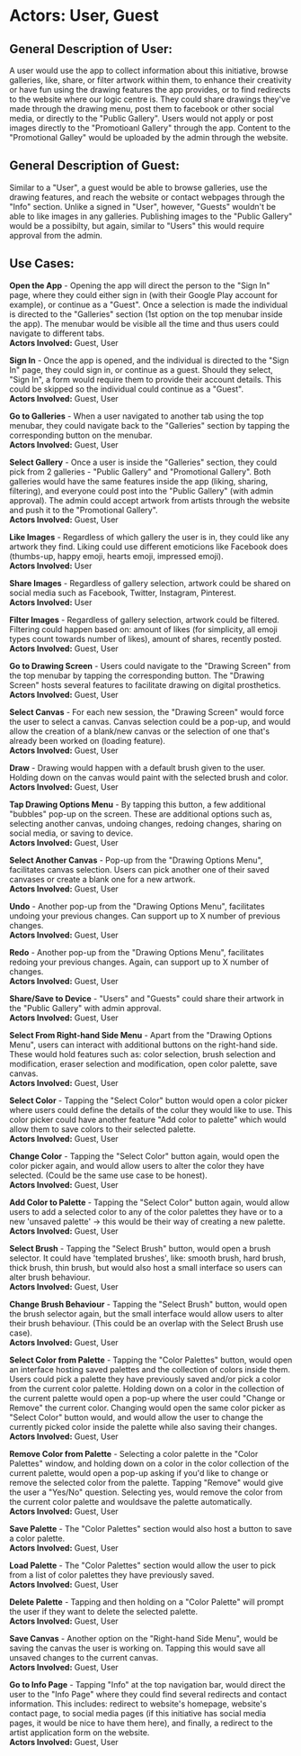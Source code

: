 # Actors: User, Guest

## General Description of User:
A user would use the app to collect information about this initiative, browse galleries, like, share, or filter artwork within them, to enhance their creativity or have fun using the drawing features the app provides,
or to find redirects to the website where our logic centre is. They could share drawings they've made through the drawing menu, post them to facebook or other social media, or directly to the "Public Gallery".
Users would not apply or post images directly to the "Promotioanl Gallery" through the app. Content to the "Promotional Galley" would be uploaded by the admin through the website.

## General Description of Guest:
Similar to a "User", a guest would be able to browse galleries, use the drawing features, and reach the website or contact webpages through the "Info" section. Unlike a signed in "User", however, "Guests"
wouldn't be able to like images in any galleries. Publishing images to the "Public Gallery" would be a possibilty, but again, similar to "Users" this would require approval from the admin.

## Use Cases:
****Open the App**** - Opening the app will direct the person to the "Sign In" page, where they could either sign in (with their Google Play account for example), or continue as a "Guest".
Once a selection is made the individual is directed to the "Galleries" section (1st option on the top menubar inside the app). The menubar would be visible all the time and thus users could navigate to different tabs.  
****Actors Involved:**** Guest, User

****Sign In**** - Once the app is opened, and the individual is directed to the "Sign In" page, they could sign in, or continue as a guest. Should they select, "Sign In", a form would require them to provide their
account details. This could be skipped so the individual could continue as a "Guest".  
****Actors Involved:**** Guest, User

****Go to Galleries**** - When a user navigated to another tab using the top menubar, they could navigate back to the "Galleries" section by tapping the corresponding button on the menubar.  
****Actors Involved:**** Guest, User

****Select Gallery**** - Once a user is inside the "Galleries" section, they could pick from 2 galleries - "Public Gallery" and "Promotional Gallery". Both galleries would have the same features inside the app
(liking, sharing, filtering), and everyone could post into the "Public Gallery" (with admin approval). The admin could accept artwork from artists through the website and push it to the "Promotional Gallery".  
****Actors Involved:**** Guest, User

****Like Images**** - Regardless of which gallery the user is in, they could like any artwork they find. Liking could use different emoticions like Facebook does (thumbs-up, happy emoji, hearts emoji, impressed emoji).  
****Actors Involved:**** User

****Share Images**** - Regardless of gallery selection, artwork could be shared on social media such as Facebook, Twitter, Instagram, Pinterest.  
****Actors Involved:**** User

****Filter Images**** - Regardless of gallery selection, artwork could be filtered. Filtering could happen based on: amount of likes (for simplicity, all emoji types count towards number of likes), amount of shares,
recently posted.  
****Actors Involved:**** Guest, User

****Go to Drawing Screen**** - Users could navigate to the "Drawing Screen" from the top menubar by tapping the corresponding button. The "Drawing Screen" hosts several features to facilitate drawing on digital prosthetics.  
****Actors Involved:**** Guest, User

****Select Canvas**** - For each new session, the "Drawing Screen" would force the user to select a canvas. Canvas selection could be a pop-up, and would allow the creation of a blank/new canvas or the selection of one that's
already been worked on (loading feature).  
****Actors Involved:**** Guest, User

****Draw**** - Drawing would happen with a default brush given to the user. Holding down on the canvas would paint with the selected brush and color.  
****Actors Involved:**** Guest, User

****Tap Drawing Options Menu**** - By tapping this button, a few additional "bubbles" pop-up on the screen. These are additional options such as, selecting another canvas, undoing changes, redoing changes, sharing on
social media, or saving to device.  
****Actors Involved:**** Guest, User

****Select Another Canvas**** - Pop-up from the "Drawing Options Menu", facilitates canvas selection. Users can pick another one of their saved canvases or create a blank one for a new artwork.  
****Actors Involved:**** Guest, User

****Undo**** - Another pop-up from the "Drawing Options Menu", facilitates undoing your previous changes. Can support up to X number of previous changes.  
****Actors Involved:**** Guest, User

****Redo**** - Another pop-up from the "Drawing Options Menu", facilitates redoing your previous changes. Again, can support up to X number of changes.  
****Actors Involved:**** Guest, User

****Share/Save to Device**** - "Users" and "Guests" could share their artwork in the "Public Gallery" with admin approval.  
****Actors Involved:**** Guest, User

****Select From Right-hand Side Menu**** - Apart from the "Drawing Options Menu", users can interact with additional buttons on the right-hand side. These would hold features such as: color selection, brush selection and
modification, eraser selection and modification, open color palette, save canvas.  
****Actors Involved:**** Guest, User

****Select Color**** - Tapping the "Select Color" button would open a color picker where users could define the details of the colur they would like to use. This color picker could have another feature "Add color to palette"
which would allow them to save colors to their selected palette.  
****Actors Involved:**** Guest, User

****Change Color**** - Tapping the "Select Color" button again, would open the color picker again, and would allow users to alter the color they have selected. (Could be the same use case to be honest).  
****Actors Involved:**** Guest, User

****Add Color to Palette**** - Tapping the "Select Color" button again, would allow users to add a selected color to any of the color palettes they have or to a new 'unsaved palette' -> this would be their way of creating a new
palette.  
****Actors Involved:**** Guest, User

****Select Brush**** - Tapping the "Select Brush" button, would open a brush selector. It could have 'templated brushes', like: smooth brush, hard brush, thick brush, thin brush, but would also host a small interface so
users can alter brush behaviour.  
****Actors Involved:**** Guest, User

****Change Brush Behaviour**** - Tapping the "Select Brush" button, would open the brush selector again, but the small interface would allow users to alter their brush behaviour.
(This could be an overlap with the Select Brush use case).  
****Actors Involved:**** Guest, User

****Select Color from Palette**** - Tapping the "Color Palettes" button, would open an interface hosting saved palettes and the collection of colors inside them. Users could pick a palette they have previously saved and/or
pick a color from the current color palette. Holding down on a color in the collection of the current palette would open a pop-up where the user could "Change or Remove" the current color. Changing would open the same
color picker as "Select Color" button would, and would allow the user to change the currently picked color inside the palette while also saving their changes.  
****Actors Involved:**** Guest, User

****Remove Color from Palette**** - Selecting a color palette in the "Color Palettes" window, and holding down on a color in the color collection of the current palette, would open a pop-up asking if you'd like to
change or remove the selected color from the palette. Tapping "Remove" would give the user a "Yes/No" question. Selecting yes, would remove the color from the current color palette and wouldsave the palette
automatically.  
****Actors Involved:**** Guest, User

****Save Palette**** - The "Color Palettes" section would also host a button to save a color palette.  
****Actors Involved:**** Guest, User

****Load Palette**** - The "Color Palettes" section would allow the user to pick from a list of color palettes they have previously saved.  
****Actors Involved:**** Guest, User

****Delete Palette**** - Tapping and then holding on a "Color Palette" will prompt the user if they want to delete the selected palette.  
****Actors Involved:**** Guest, User

****Save Canvas**** - Another option on the "Right-hand Side Menu", would be saving the canvas the user is working on. Tapping this would save all unsaved changes to the current canvas.  
****Actors Involved:**** Guest, User

****Go to Info Page**** - Tapping "Info" at the top navigation bar, would direct the user to the "Info Page" where they could find several redirects and contact information. This includes: redirect to website's homepage,
website's contact page, to social media pages (if this initiative has social media pages, it would be nice to have them here), and finally, a redirect to the artist application form on the website.  
****Actors Involved:**** Guest, User